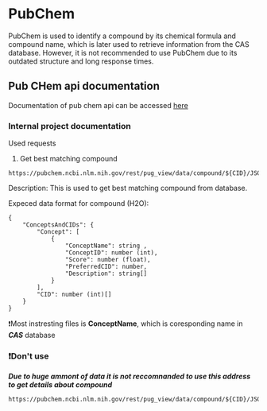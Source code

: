 # PubChem

PubChem is used to identify a compound by its chemical formula and compound name, which is later used to retrieve information from the CAS database. However, it is not recommended to use PubChem due to its outdated structure and long response times.

## Pub CHem api documentation

Documentation of pub chem api can be accessed [here](https://pubchem.ncbi.nlm.nih.gov/docs/pug-rest)

### Internal project documentation

Used requests

1. Get best matching compound

```
https://pubchem.ncbi.nlm.nih.gov/rest/pug_view/data/compound/${CID}/JSON/
```

Description:
This is used to get best matching compound from database.

Expeced data format for compound (H2O):

```
{
    "ConceptsAndCIDs": {
        "Concept": [
            {
                "ConceptName": string ,
                "ConceptID": number (int),
                "Score": number (float),
                "PreferredCID": number,
                "Description": string[]
            }
        ],
        "CID": number (int)[]
    }
}

```

❗️Most instresting files is **ConceptName**, which is coresponding name in **_CAS_** database

### ❗️Don't use

**_Due to huge ammont of data it is not reccomnanded to use this address to get details about compound_**

```
https://pubchem.ncbi.nlm.nih.gov/rest/pug_view/data/compound/${CID}/JSON/
```
